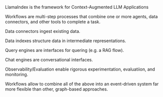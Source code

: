 LlamaIndex is the framework for Context-Augmented LLM Applications

Workflows are multi-step processes that combine one or more agents, data connectors, and other tools to complete a task.


Data connectors ingest existing data.

Data indexes structure data in intermediate representations.

Query engines are interfaces for quering (e.g. a RAG flow).

Chat engines are conversational interfaces.

Observability/Evaluation enable rigorous experimentation, evaluatiion, and monitoring.

Workflows allow to combine all of the above into an event-driven system far more flexible than other, graph-based approaches.
